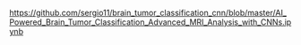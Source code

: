 https://github.com/sergio11/brain_tumor_classification_cnn/blob/master/AI_Powered_Brain_Tumor_Classification_Advanced_MRI_Analysis_with_CNNs.ipynb
